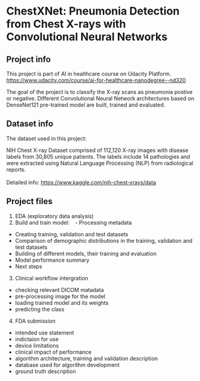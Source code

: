 # ChestXNet: Pneumonia Detection from Chest X-rays with Convolutional Neural Networks

## Project info
This project is part of AI in healthcare course on Udacity Platform. <br>
https://www.udacity.com/course/ai-for-healthcare-nanodegree--nd320 <br>

The goal of the project is to classify the X-ray scans as pneumonia postive or negative. Different Convolutional Neural Network architectures based on DenseNet121 pre-trained model are built, trained and evaluated.

## Dataset info
The dataset used in this project: 

NIH Chest X-ray Dataset comprised of 112,120 X-ray images with disease labels from 30,805 unique patients.
The labels include 14 pathologies and were extracted using Natural Language Processing (NLP) from radiological reports. <br>
<br>
Detailed info: https://www.kaggle.com/nih-chest-xrays/data 

## Project files
 1. EDA (exploratory data analysis)
 2. Build and train model:
  &ensp; -  Processing metadata
  -  Creating training, validation and test datasets
  -  Comparison of demographic distributions in the training, validation and test datasets
  -  Building of different models, their training and evaluation
  -  Model performance summary
  -  Next steps
 3. Clinical workflow intergration
  - checking relevant DICOM matadata 
  - pre-processing image for the model
  - loading trained model and its weights
  - predicting the class
  4. FDA submission
  -  intended use statement
  -  indictaion for use
  -  device limitations
  -  clinical impact of performance
  -  algorithm architecture, training and validation description
  -  database used for algorithm development
  -  ground truth description


